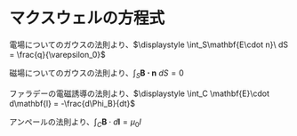# マクスウェルの方程式

電場についてのガウスの法則より、$\displaystyle \int_S\mathbf{E\cdot n}\ dS = \frac{q}{\varepsilon_0}$

磁場についてのガウスの法則より、$\displaystyle \int_S\mathbf{B\cdot n}\ dS = 0$

ファラデーの電磁誘導の法則より、$\displaystyle \int_C \mathbf{E}\cdot d\mathbf{l} = -\frac{d\Phi_B}{dt}$

アンペールの法則より、$\displaystyle \int_C \mathbf{B}\cdot d\mathbf{l} = \mu_0 I$
